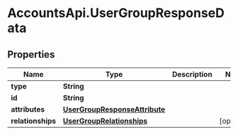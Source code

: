 # AccountsApi.UserGroupResponseData

## Properties
Name | Type | Description | Notes
------------ | ------------- | ------------- | -------------
**type** | **String** |  | 
**id** | **String** |  | 
**attributes** | [**UserGroupResponseAttribute**](UserGroupResponseAttribute.md) |  | 
**relationships** | [**UserGroupRelationships**](UserGroupRelationships.md) |  | [optional] 
